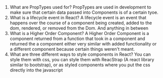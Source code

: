 1.  What are PropTypes used for?
    PropTypes are used in development to make sure that certain data passed into Components
    is of a certain tyoe.
2.  What is a lifecycle event in React?
    A lifecycle event is an event that happens over the course of a component
    being created, added to the dom, rendered, or removed from the Dom. And anything
    in between
3.  What is a Higher Order Component?
    A Higher Order Component is a component returned from a function that took
    in a component and returned the a component either very similar with added
    functionality or a different component because certain things weren't meant.
1.  What are three different ways to style components in React?
    You can style them with css, you can style them with ReacStrap (A react library
        similar to bootstrap), or as styled components where you put the css directly into
        the javascript
